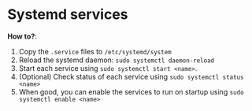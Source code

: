 # Systemd services

**How to?**:

1. Copy the `.service` files to `/etc/systemd/system`
2. Reload the systemd daemon: `sudo systemctl daemon-reload`
3. Start each service using `sudo systemctl start <name>`.
4. (Optional) Check status of each service using `sudo systemctl status <name>`
5. When good, you can enable the services to run on startup using `sudo systemctl enable <name>`

